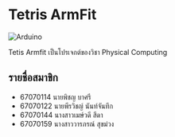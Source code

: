 # Tetris ArmFit

![Arduino](https://img.shields.io/badge/-Arduino-00979D?style=for-the-badge&logo=Arduino&logoColor=white)

Tetis Armfit เป็นโปรเจกต์ของวิชา Physical Computing

## รายชื่อสมาขิก
- 67070114 นายพิชญ บาศรี
- 67070122 นายพีรวิชญ์ นันท์จันทึก
- 67070144 นางสาวเมษ์วดี สีดา
- 67070159 นางสาววารภรณ์ สุขม่วง
